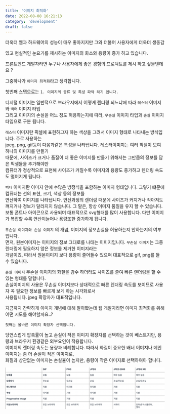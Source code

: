```yaml
---
title: '이미지 최적화'
date: 2022-08-08 16:21:13
category: 'development'
draft: false
---
```


더욱더 웹과 하드웨어의 성능이 매우 좋아지지만 그와 더불어 사용자에게 더욱더 생동감 <br />

있고 현실적인 눈요기를 제시하는 이미지의 화소와 용량이 증가 하고 있습니다. <br />

프론트엔드 개발자라면 누구나 사용자에게 좋은 경험의 프로덕트를 제시 하고 싶을텐데요 ? <br />

그중하나가 `이미지 최적화`라고 생각합니다. <br />

첫번째 스텝으로는 `1. 이미지의 종류 및 특성 파악 하기 입니다.` <br />

디지털 이미지는 일반적으로 브라우저에서 어떻게 렌더링 되느냐에 따라 `레스터` 이미지 와 `백터` 이미지 타입 <br />그리고 이미지의 손실을 어느 정도 허용하는지에 따라, `무손실` 이미지 타입과 `손실` 이미지 타입으로 구분 됩니다.<br />

`레스터` 이미지란 픽셀에 표현하고자 하는 색상을 그려서 이미지 형태로 나타내는 방식입니다. 주로 사용하는<br />
jpeg, png, gif등이 다음과같은 특성을 나타냅니다. 레스터이미지는 여러 픽셀이 모여 하나의 이미지를 만들기 <br />때문에, 사이즈가 크거나 품질이 더 좋은 이미지를 만들기 위해서는 그만큼의 정보를 담은 픽셀들을 추가해야만<br />
컴퓨터가 정상적으로 표현해 사이즈가 커질수록 이미지의 용량도 증가하고 렌더링 속도도 떨어지게 됩니다.<br />

`벡터` 이미지란 이미지 안에 수많은 방정식을 포함하는 이미지 형태입니다. 그렇기 떄문에 컴퓨터는 선의 표현, 크기, 색상 등의 정보를 <br />연산하여 이미지를 나타냅니다. 연산과정의 렌더링 때문에 사이즈가 커지거나 작아져도 꺠지거나 정보가 달라지지 않습니다. 그 말은, 항상 이미지 품질을 유지 할 수 있습니다.<br />
보통 폰트나 아이콘으로 사용되며 대표적으로 svg형태를 많이 사용합니다. 다만 이미지가 복잡할 수록 연산이늘어나 용량또한 증가하게 됩니다.<br />

`무손실 이미지와 손실 이미지` 의 개념, 이미지의 정보손실을 허용하는지 안하는지의 여부입니다.<br />
먼저, 원본이미지는 이미지의 정보 그대로를 나태는 이미지입니다. `무손실 이미지`는 그중 렌더링에 필요하지 않은 정보를 제거한 이미지라는 <br />개념이죠, 따라서 원본이미지 보다 용량이 줄어들수 있으며 대표적으로 gif, png를 들 수 있습니다.<br />

`손실 이미지` 무손실 이미지의 화질을 감수 하더라도 사이즈를 줄여 빠른 렌더링을 할 수있는 형태를 말합니다. <br />
손실이미지의 사용은 무손실 이미지보다 상대적으로 빠른 렌더링 속도를 보이므로 사용자 꼭 필요한 정보를 빠르게 보게 하는 시각화로서 <br />
사용됩니다. jpeg 확장자가 대표적입니다. <br />

지금까지 간략하게 이미지 개념에 대해 알아봤는데 웹 개발자라면 이미지 최적화를 위해 어떤 시도를 해야할까요..? <br />

`첫째는 올바른 이미지 확장자 선택입니다.` <br />

당연스럽게 압축률이 높고 손실이 적은 이미지 확장자를 선택하는 것이 베스트지만, 용량과 브라우저 환경같은 외부요인이 작용합니다. <br />
이미지의 렌더링 속도는 용량과 비례합니다. 따라서 화질이 중요한 배너 이미지나 메인 이미지는 좀 더 손실이 적은 이미지로, <br />
화질과 상관없는 이미지는 손실율이 높지만, 용량이 작은 이미지로 선택하여아 합니다. <br />

![](./images/image-f.png) <br />
